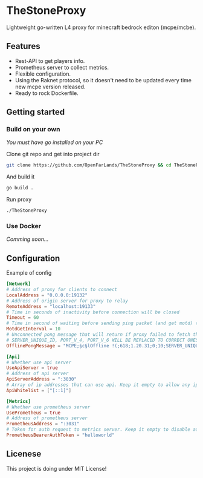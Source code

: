 # TheStoneProxy
Lightweight go-written L4 proxy for minecraft bedrock editon (mcpe/mcbe).

## Features

- Rest-API to get players info.
- Prometheus server to collect metrics.
- Flexible configuration.
- Using the Raknet protocol, so it doesn't need to be updated every time new mcpe version released.
- Ready to rock Dockerfile.

## Getting started

### Build on your own

*You must have go installed on your PC*

Clone git repo and get into project dir
```bash
git clone https://github.com/OpenFarLands/TheStoneProxy && cd TheStoneProxy
```

And build it
```bash
go build .
```

Run proxy
```bash
./TheStoneProxy
```

### Use Docker

*Comming soon...*

## Configuration

Example of config

```toml
[Network]
# Address of proxy for clients to connect
LocalAddress = "0.0.0.0:19132"
# Address of origin server for proxy to relay
RemoteAddress = "localhost:19133"
# Time in seconds of inactivity before connection will be closed
Timeout = 60
# Time in second of waiting before sending ping packet (and get motd) to origin server
MotdGetInterval = 10
# Unconnected pong message that will return if proxy failed to fetch that from origin server
# SERVER_UNIQUE_ID, PORT_V_4, PORT_V_6 WILL BE REPLACED TO CORRECT ONES
OfflinePongMessage = "MCPE;§c§lOffline !(;618;1.20.31;0;10;SERVER_UNIQUE_ID;Bedrock level?;Survival;1;PORT_V_4;PORT_V_6;1;"

[Api]
# Whether use api server
UseApiServer = true
# Address of api server
ApiServerAddress = ":3030"
# Array of ip addresses that can use api. Keep it empty to allow any ip address
ApiWhitelist = ["[::1]"]

[Metrics]
# Whether use prometheus server
UsePrometheus = true
# Address of prometheus server
PrometheusAddress = ":3031"
# Token for auth request to metrics server. Keep it empty to disable auth
PrometheusBearerAuthToken = "helloworld"
````

## Licenese

This project is doing under MIT License!